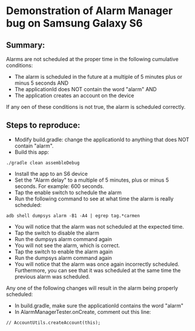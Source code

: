 Demonstration of Alarm Manager bug on Samsung Galaxy S6
=======================================================

Summary:
--------
Alarms are not scheduled at the proper time in the following cumulative conditions:
* The alarm is scheduled in the future at a multiple of 5 minutes plus or minus 5 seconds
AND
* The applicationId does NOT contain the word "alarm"
AND
* The application creates an account on the device

If any oen of these conditions is not true, the alarm is scheduled correctly.


Steps to reproduce:
-------------------
* Modify build.gradle: change the applicationId to anything that does NOT contain "alarm".
* Build this app:
```
./gradle clean assembleDebug 
```
* Install the app to an S6 device
* Set the "Alarm delay" to a multiple of 5 minutes, plus or minus 5 seconds.  For example: 600 seconds.
* Tap the enable switch to schedule the alarm
* Run the following command to see at what time the alarm is really scheduled:
```
adb shell dumpsys alarm -B1 -A4 | egrep tag.*carmen
```
* You will notice that the alarm was not scheduled at the expected time.
* Tap the switch to disable the alarm
* Run the dumpsys alarm command again
* You will not see the alarm, which is correct.
* Tap the switch to enable the alarm again
* Run the dumpsys alarm command again
* You will notice that the alarm was once again incorrectly scheduled. Furthermore, you can see that it was scheduled at the same time the previous alarm was scheduled.


Any one of the following changes will result in the alarm being properly scheduled:
* In build.gradle, make sure the applicationId contains the word "alarm"
* In AlarmManagerTester.onCreate, comment out this line:
```
// AccountUtils.createAccount(this);
```


